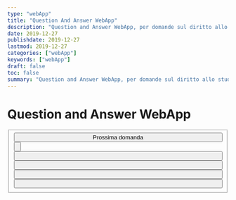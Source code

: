 ```yaml
---
type: "webApp"
title: "Question And Answer WebApp"
description: "Question and Answer WebApp, per domande sul diritto allo studio."
date: 2019-12-27
publishdate: 2019-12-27
lastmod: 2019-12-27
categories: ["webApp"]
keywords: ["webApp"]
draft: false
toc: false
summary: "Question and Answer WebApp, per domande sul diritto allo studio."
---
```


<!-- markdownlint-disable MD033 MD044 -->
  
<script type="text/javascript" src="/static/webApp/questionAndAnswer.js"></script>

<style>
    .btn-outline-primary {
        border-color: #033C73;
        color: #033C73;
    }
    .btn-outline-info {
        border-color: #2FA4E7;
        color: #2FA4E7;
    }
    .btn-success {
        background-color: green;
    }
    .btn-danger {
        background-color: lightcoral;
    }
    .btn-block {
        display: block;
        width: 100%;
        text-align: center;
        vertical-align: middle;
    }
    input {
        white-space:normal !important;
        word-wrap: break-word;
        word-break: normal;
    }
</style>

<h1>Question and Answer WebApp</h1>

<form>
    <fieldset>
        <input type="button" class="btn-block wpcf7-form-control wpcf7-submit " onclick="ask()" value="Prossima domanda">
        <input id="question" type="button" readonly="" class="form-control-plaintext" id="staticEmail" value="">
        <input id="answer1" type="button" class="wpcf7-form-control wpcf7-text btn-block" onclick="check(this.id)">
        <input id="answer2" type="button" class="wpcf7-form-control wpcf7-text btn-block" onclick="check(this.id)">
        <input id="answer3" type="button" class="wpcf7-form-control wpcf7-text btn-block" onclick="check(this.id)">
        <input id="answer4" type="button" class="wpcf7-form-control wpcf7-text btn-block" onclick="check(this.id)">
    </fieldset>
</form>

<!-- markdownlint-enable MD033 MD044 -->
